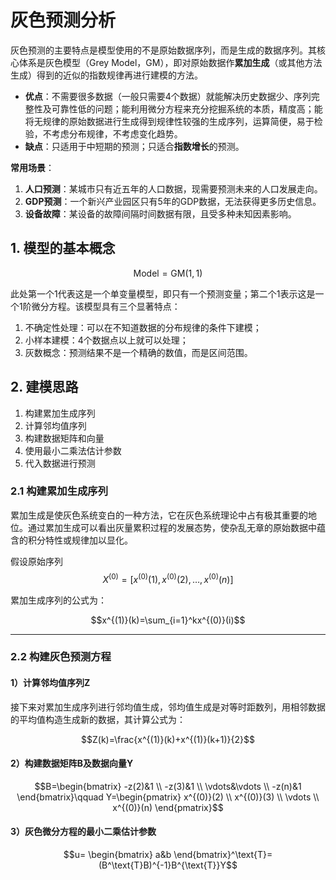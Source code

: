 # 灰色预测分析
灰色预测的主要特点是模型使用的不是原始数据序列，而是生成的数据序列。其核心体系是灰色模型（Grey Model，GM），即对原始数据作**累加生成**（或其他方法生成）得到的近似的指数规律再进行建模的方法。

- **优点**：不需要很多数据（一般只需要4个数据）就能解决历史数据少、序列完整性及可靠性低的问题；能利用微分方程来充分挖掘系统的本质，精度高；能将无规律的原始数据进行生成得到规律性较强的生成序列，运算简便，易于检验，不考虑分布规律，不考虑变化趋势。
- **缺点**：只适用于中短期的预测；只适合**指数增长**的预测。

**常用场景**：
1. **人口预测**：某城市只有近五年的人口数据，现需要预测未来的人口发展走向。
2. **GDP预测**：一个新兴产业园区只有5年的GDP数据，无法获得更多历史信息。
3. **设备故障**：某设备的故障间隔时间数据有限，且受多种未知因素影响。

## 1. 模型的基本概念
$$\text{Model}=\text{GM}(1,1)$$

此处第一个1代表这是一个单变量模型，即只有一个预测变量；第二个1表示这是一个1阶微分方程。该模型具有三个显著特点：
1. 不确定性处理：可以在不知道数据的分布规律的条件下建模；
2. 小样本建模：4个数据点以上就可以处理；
3. 灰数概念：预测结果不是一个精确的数值，而是区间范围。

## 2. 建模思路
1. 构建累加生成序列
2. 计算邻均值序列
3. 构建数据矩阵和向量
4. 使用最小二乘法估计参数
5. 代入数据进行预测

### 2.1 构建累加生成序列
累加生成是使灰色系统变白的一种方法，它在灰色系统理论中占有极其重要的地位。通过累加生成可以看出灰量累积过程的发展态势，使杂乱无章的原始数据中蕴含的积分特性或规律加以显化。

假设原始序列
$$X^{(0)}=[x^{(0)}(1),x^{(0)}(2),\dots ,x^{(0)}(n)]$$

累加生成序列的公式为：

$$x^{(1)}(k)=\sum_{i=1}^kx^{(0)}(i)$$

---

### 2.2 构建灰色预测方程
#### 1）计算邻均值序列Z
接下来对累加生成序列进行邻均值生成，邻均值生成是对等时距数列，用相邻数据的平均值构造生成新的数据，其计算公式为：

$$Z(k)=\frac{x^{(1)}(k)+x^{(1)}(k+1)}{2}$$

#### 2）构建数据矩阵B及数据向量Y
$$B=\begin{bmatrix}
-z(2)&1 \\
-z(3)&1 \\
\vdots&\vdots \\
-z(n)&1
\end{bmatrix}\qquad 
Y=\begin{pmatrix} 
x^{(0)}(2) \\
x^{(0)}(3) \\
\vdots \\
x^{(0)}(n)
\end{pmatrix}$$

#### 3）灰色微分方程的最小二乘估计参数
$$u=
\begin{bmatrix}
a&b
\end{bmatrix}^\text{T}=
(B^\text{T}B)^{-1}B^{\text{T}}Y$$


<!--stackedit_data:
eyJoaXN0b3J5IjpbMTQ2Nzk3NTA2LDE3OTE1NDAyMTksMTU0NT
I4MDQ4OSw1NDAwNzI5NjQsLTE2NDYyNDUwMzQsLTQzMDcxMjEw
NSw4ODI2Mzg2NjUsLTE1MTA2NjEzMjQsMTEwMDc4OTkwN119
-->